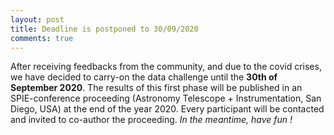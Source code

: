 ```yaml
---
layout: post
title: Deadline is postponed to 30/09/2020
comments: true
---
```


After receiving feedbacks from the community, and due to the covid crises, we have decided to carry-on the data challenge until the **30th of September 2020**. 
The results of this first phase will be published in an SPIE-conference proceeding (Astronomy Telescope + Instrumentation, San Diego, USA) at the end of the year 2020. 
Every participant will be contacted and invited to co-author the proceeding. 
*In the meantime, have fun !*
